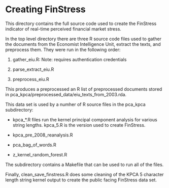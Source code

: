 # Creating FinStress

This directory contains the full source code used to create the FinStress indicator of real-time perceived financial market stress.

In the top level directory there are three R source code files used to gather the documents from the Economist Intelligence Unit, extract the texts, and preprocess them. They were run in the following order:

1. gather_eiu.R: Note: requires authentication credentials

2. parse_extract_eiu.R

3. preprocess_eiu.R

This produces a preprocessed an R list of preprocessed documents stored in pca_kpca/preprocessed_data/eiu_texts_from_2003.rda.

This data set is used by a numher of R source files in the pca_kpca subdirectory:

- kpca_*.R files run the kernel principal component analysis for various string lengths. kpca_5.R is the version used to create FinStress.

- kpca_pre_2008_reanalysis.R

- pca_bag_of_words.R

- z_kernel_random_forest.R

The subdirectory contains a Makefile that can be used to run all of the files.


Finally, clean_save_finstress.R does some cleaning of the KPCA 5 character length string kernel output to create the public facing FinStress data set.

